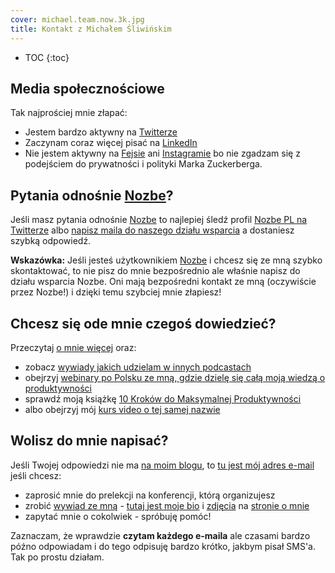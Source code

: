 ```yaml
---
cover: michael.team.now.3k.jpg
title: Kontakt z Michałem Śliwińskim
---
```


* TOC
{:toc}

## Media społecznościowe

Tak najprościej mnie złapać:

* Jestem bardzo aktywny na [Twitterze](https://twitter.com/MSliwinski)
* Zaczynam coraz więcej pisać na [LinkedIn](https://www.linkedin.com/in/michaelsliwinski)
* Nie jestem aktywny na [Fejsie](https://www.facebook.com/michael.sliwinski) ani [Instagramie](https://www.instagram.com/michaelsliwinski/) bo nie zgadzam się z podejściem do prywatności i polityki Marka Zuckerberga.

## Pytania odnośnie [Nozbe][n]?

Jeśli masz pytania odnośnie [Nozbe][n] to najlepiej śledź profil [Nozbe PL na Twitterze][tn] albo [napisz maila do naszego działu wsparcia][support] a dostaniesz szybką odpowiedź.

**Wskazówka:** Jeśli jesteś użytkownikiem [Nozbe][n] i chcesz się ze mną szybko skontaktować, to nie pisz do mnie bezpośrednio ale właśnie napisz do działu wsparcia Nozbe. Oni mają bezpośredni kontakt ze mną (oczywiście przez Nozbe!) i dzięki temu szybciej mnie złapiesz!

## Chcesz się ode mnie czegoś dowiedzieć?

Przeczytaj [o mnie więcej](/pl/omnie) oraz:

* zobacz [wywiady jakich udzielam w innych podcastach](/pl/tag/gosc)
* obejrzyj [webinary po Polsku ze mną, gdzie dzielę się całą moją wiedzą o produktywności](/pl/tag/webinar)
* sprawdź moją książkę [10 Kroków do Maksymalnej Produktywności](http://kursproduktywnosci.pl)
* albo obejrzyj mój [kurs video o tej samej nazwie](https://help.nozbe.com/pl/bonus/introduction/)

## Wolisz do mnie napisać?

Jeśli Twojej odpowiedzi nie ma [na moim blogu](/pl/archiwum), to [tu jest mój adres e-mail][email] jeśli chcesz:

* zaprosić mnie do prelekcji na konferencji, którą organizujesz
* zrobić [wywiad ze mną](/pl/tag/gosc) - [tutaj jest moje bio](/pl/omnie/#biografia) i [zdjęcia](/pl/omnie/#fotki) na [stronie o mnie](/pl/omnie/)
* zapytać mnie o cokolwiek - spróbuję pomóc!

Zaznaczam, że wprawdzie **czytam każdego e-maila** ale czasami bardzo późno odpowiadam i do tego odpisuję bardzo krótko, jakbym pisał SMS'a. Tak po prostu działam.

[n]: https://nozbe.com/pl/?a=mike
[support]: https://nozbe.com/pl/contact
[tn]: https://twitter.com/nozbePL
[email]: mailto:michaels@hey.com